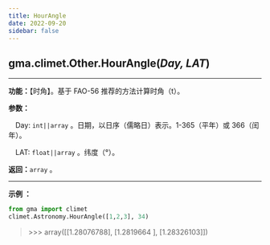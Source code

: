 ```yaml
---
title: HourAngle
date: 2022-09-20
sidebar: false
---
```


## gma.climet.Other.**HourAngle**(*Day, LAT*) <Badge text="1.0.13 +"/>

---

**功能：**【时角】。基于 FAO-56 推荐的方法计算时角（t）。

**参数：**

&emsp;Day: `int||array` 。日期，以日序（儒略日）表示。1-365（平年）或 366（闰年）。

&emsp;LAT: `float||array` 。纬度（°）。

**返回：**`array` 。

---

**示例 ：**

```python
from gma import climet
climet.Astronomy.HourAngle([1,2,3], 34)
```
> \>>> array([[1.28076788], [1.2819664 ], [1.28326103]])
